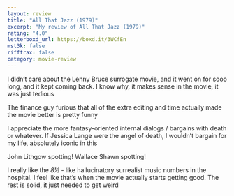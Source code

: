 ```yaml
---
layout: review
title: "All That Jazz (1979)"
excerpt: "My review of All That Jazz (1979)"
rating: "4.0"
letterboxd_url: https://boxd.it/3WCfEn
mst3k: false
rifftrax: false
category: movie-review
---
```


I didn’t care about the Lenny Bruce surrogate movie, and it went on for sooo long, and it kept coming back. I know why, it makes sense in the movie, it was just tedious

The finance guy furious that all of the extra editing and time actually made the movie better is pretty funny

I appreciate the more fantasy-oriented internal dialogs / bargains with death or whatever. If Jessica Lange were the angel of death, I wouldn’t bargain for my life, absolutely iconic in this

John Lithgow spotting! Wallace Shawn spotting!

I really like the <i>8½</i> - like hallucinatory surrealist music numbers in the hospital. I feel like that’s when the movie actually starts getting good. The rest is solid, it just needed to get weird
